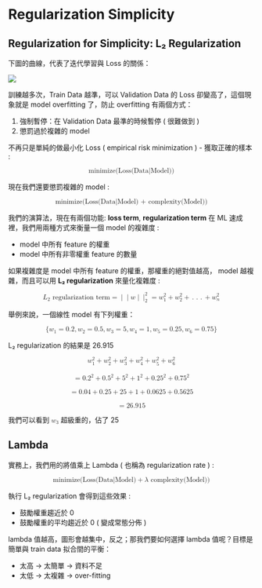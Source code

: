 # Regularization Simplicity

## Regularization for Simplicity: L₂ Regularization

下圖的曲線，代表了迭代學習與 Loss 的關係：

![](https://developers.google.com/machine-learning/crash-course/images/RegularizationTwoLossFunctions.svg)

訓練越多次，Train Data 越準，可以 Validation Data 的 Loss 卻變高了，這個現象就是 model overfitting 了，防止 overfitting 有兩個方式：

1. 強制暫停：在 Validation Data 最準的時候暫停 ( 很難做到 )
2. 懲罰過於複雜的 model

不再只是單純的做最小化 Loss ( empirical risk minimization ) - 獲取正確的樣本 :

<math xmlns="http://www.w3.org/1998/Math/MathML" display="block">
  <mtext>minimize(Loss(Data|Model))</mtext>
</math>

現在我們還要懲罰複雜的 model :

<math xmlns="http://www.w3.org/1998/Math/MathML" display="block">
  <mtext>minimize(Loss(Data|Model) + complexity(Model))</mtext>
</math>

我們的演算法，現在有兩個功能: **loss term**, **regularization term**
在 ML 速成裡，我們用兩種方式來衡量一個 model 的複雜度 :  

* model 中所有 feature 的權重
* model 中所有非零權重 feature 的數量

如果複雜度是 model 中所有 feature 的權重，那權重的絕對值越高， model 越複雜，而且可以用  **L₂ regularization** 來量化複雜度 :

<math xmlns="http://www.w3.org/1998/Math/MathML" display="block">
  <msub>
    <mi>L</mi>
    <mn>2</mn>
  </msub>
  <mtext>&#xA0;regularization term</mtext>
  <mo>=</mo>
  <mrow class="MJX-TeXAtom-ORD">
    <mo stretchy="false">|</mo>
  </mrow>
  <mrow class="MJX-TeXAtom-ORD">
    <mo stretchy="false">|</mo>
  </mrow>
  <mi mathvariant="bold-italic">w</mi>
  <mrow class="MJX-TeXAtom-ORD">
    <mo stretchy="false">|</mo>
  </mrow>
  <msubsup>
    <mrow class="MJX-TeXAtom-ORD">
      <mo stretchy="false">|</mo>
    </mrow>
    <mn>2</mn>
    <mn>2</mn>
  </msubsup>
  <mo>=</mo>
  <mrow class="MJX-TeXAtom-ORD">
    <msubsup>
      <mi>w</mi>
      <mn>1</mn>
      <mn>2</mn>
    </msubsup>
    <mo>+</mo>
    <msubsup>
      <mi>w</mi>
      <mn>2</mn>
      <mn>2</mn>
    </msubsup>
    <mo>+</mo>
    <mo>.</mo>
    <mo>.</mo>
    <mo>.</mo>
    <mo>+</mo>
    <msubsup>
      <mi>w</mi>
      <mi>n</mi>
      <mn>2</mn>
    </msubsup>
  </mrow>
</math>

舉例來說，一個線性 model 有下列權重：

<math xmlns="http://www.w3.org/1998/Math/MathML" display="block">
  <mo fence="false" stretchy="false">{</mo>
  <msub>
    <mi>w</mi>
    <mn>1</mn>
  </msub>
  <mo>=</mo>
  <mn>0.2</mn>
  <mo>,</mo>
  <msub>
    <mi>w</mi>
    <mn>2</mn>
  </msub>
  <mo>=</mo>
  <mn>0.5</mn>
  <mo>,</mo>
  <msub>
    <mi>w</mi>
    <mn>3</mn>
  </msub>
  <mo>=</mo>
  <mn>5</mn>
  <mo>,</mo>
  <msub>
    <mi>w</mi>
    <mn>4</mn>
  </msub>
  <mo>=</mo>
  <mn>1</mn>
  <mo>,</mo>
  <msub>
    <mi>w</mi>
    <mn>5</mn>
  </msub>
  <mo>=</mo>
  <mn>0.25</mn>
  <mo>,</mo>
  <msub>
    <mi>w</mi>
    <mn>6</mn>
  </msub>
  <mo>=</mo>
  <mn>0.75</mn>
  <mo fence="false" stretchy="false">}</mo>
</math>

L₂ regularization 的結果是 26.915

<math xmlns="http://www.w3.org/1998/Math/MathML" display="block">
  <msubsup>
    <mi>w</mi>
    <mn>1</mn>
    <mn>2</mn>
  </msubsup>
  <mo>+</mo>
  <msubsup>
    <mi>w</mi>
    <mn>2</mn>
    <mn>2</mn>
  </msubsup>
  <mo>+</mo>
  <msubsup>
    <mi mathvariant="bold-italic">w</mi>
    <mn mathvariant="bold">3</mn>
    <mn mathvariant="bold">2</mn>
  </msubsup>
  <mo>+</mo>
  <msubsup>
    <mi>w</mi>
    <mn>4</mn>
    <mn>2</mn>
  </msubsup>
  <mo>+</mo>
  <msubsup>
    <mi>w</mi>
    <mn>5</mn>
    <mn>2</mn>
  </msubsup>
  <mo>+</mo>
  <msubsup>
    <mi>w</mi>
    <mn>6</mn>
    <mn>2</mn>
  </msubsup>
</math><br>
<math xmlns="http://www.w3.org/1998/Math/MathML" display="block">
  <mo>=</mo>
  <msup>
    <mn>0.2</mn>
    <mn>2</mn>
  </msup>
  <mo>+</mo>
  <msup>
    <mn>0.5</mn>
    <mn>2</mn>
  </msup>
  <mo>+</mo>
  <msup>
    <mn mathvariant="bold">5</mn>
    <mn mathvariant="bold">2</mn>
  </msup>
  <mo>+</mo>
  <msup>
    <mn>1</mn>
    <mn>2</mn>
  </msup>
  <mo>+</mo>
  <msup>
    <mn>0.25</mn>
    <mn>2</mn>
  </msup>
  <mo>+</mo>
  <msup>
    <mn>0.75</mn>
    <mn>2</mn>
  </msup>
</math><br>
<math xmlns="http://www.w3.org/1998/Math/MathML" display="block">
  <mo>=</mo>
  <mn>0.04</mn>
  <mo>+</mo>
  <mn>0.25</mn>
  <mo>+</mo>
  <mn mathvariant="bold">25</mn>
  <mo>+</mo>
  <mn>1</mn>
  <mo>+</mo>
  <mn>0.0625</mn>
  <mo>+</mo>
  <mn>0.5625</mn>
</math><br>
<math xmlns="http://www.w3.org/1998/Math/MathML" display="block">
  <mo>=</mo>
  <mn>26.915</mn>
</math>

我們可以看到 <math xmlns="http://www.w3.org/1998/Math/MathML">
  <msub>
    <mi>w</mi>
    <mn>3</mn>
  </msub>
</math> 超級重的，佔了 25

## Lambda

實務上，我們用的將值乘上 Lambda ( 也稱為 regularization rate ) :

<math xmlns="http://www.w3.org/1998/Math/MathML" display="block">
  <mtext>minimize(Loss(Data|Model)</mtext>
  <mo>+</mo>
  <mi>&#x03BB;<!-- λ --></mi>
  <mtext>&#xA0;complexity(Model))</mtext>
</math>

執行 L₂ regularization 會得到這些效果 :

* 鼓勵權重趨近於 0
* 鼓勵權重的平均趨近於 0 ( 變成常態分佈 )

lambda 值越高，圖形會越集中，反之；那我們要如何選擇 lambda 值呢？目標是簡單與 train data 拟合間的平衡：

* 太高 -> 太簡單 -> 資料不足
* 太低 -> 太複雜 -> over-fitting